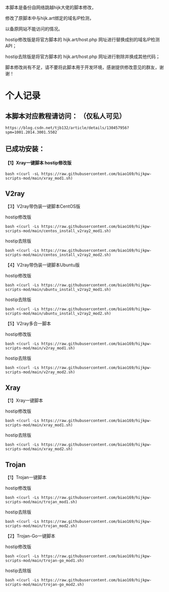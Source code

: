 本脚本是备份自网络跳越hijk大佬的脚本修改，

修改了原脚本中与hijk.art绑定的域名IP检测，

以备原网站不能访问的情况。

hostip修改版是将官方脚本的 hijk.art/host.php 网址进行替换成别的域名IP检测API；

hostip去除版是将官方脚本的 hijk.art/host.php 网址进行剔除并换成其他代码；

脚本修改尚有不足，请不要将此脚本用于开发环境，感谢提供修改意见的群友，谢谢！

# 个人记录
## 本脚本对应教程请访问： （仅私人可见）
```
https://blog.csdn.net/tjb132/article/details/130457956?spm=1001.2014.3001.5502
```

## 已成功安装：
#### 【1】Xray一键脚本 hostip修改版
```
bash <(curl -sL https://raw.githubusercontent.com/biao169/hijkpw-scripts-mod/main/xray_mod1.sh)
```

## V2ray

【3】V2ray带伪装一键脚本CentOS版

hostip修改版
```
bash <(curl -Ls https://raw.githubusercontent.com/biao169/hijkpw-scripts-mod/main/centos_install_v2ray2_mod1.sh)
```

hostip去除版
```
bash <(curl -Ls https://raw.githubusercontent.com/biao169/hijkpw-scripts-mod/main/centos_install_v2ray2_mod2.sh)
```

【4】V2ray带伪装一键脚本Ubuntu版

hostip修改版
```
bash <(curl -Ls https://raw.githubusercontent.com/biao169/hijkpw-scripts-mod/main/ubuntu_install_v2ray2_mod1.sh)
```

hostip去除版
```
bash <(curl -Ls https://raw.githubusercontent.com/biao169/hijkpw-scripts-mod/main/ubuntu_install_v2ray2_mod2.sh)
```

【5】V2ray多合一脚本

hostip修改版
```
bash <(curl -Ls https://raw.githubusercontent.com/biao169/hijkpw-scripts-mod/main/v2ray_mod1.sh)
```

hostip去除版
```
bash <(curl -Ls https://raw.githubusercontent.com/biao169/hijkpw-scripts-mod/main/v2ray_mod2.sh)
```

## Xray

【1】Xray一键脚本

hostip修改版
```
bash <(curl -Ls https://raw.githubusercontent.com/biao169/hijkpw-scripts-mod/main/xray_mod1.sh)
```

hostip去除版
```
bash <(curl -Ls https://raw.githubusercontent.com/biao169/hijkpw-scripts-mod/main/xray_mod2.sh)
```

## Trojan

【1】Trojan一键脚本

hostip修改版
```
bash <(curl -Ls https://raw.githubusercontent.com/biao169/hijkpw-scripts-mod/main/trojan_mod1.sh)
```

hostip去除版
```
bash <(curl -Ls https://raw.githubusercontent.com/biao169/hijkpw-scripts-mod/main/trojan_mod2.sh)
```

【2】Trojan-Go一键脚本

hostip修改版
```
bash <(curl -Ls https://raw.githubusercontent.com/biao169/hijkpw-scripts-mod/main/trojan-go_mod1.sh)
```

hostip去除版
```
bash <(curl -Ls https://raw.githubusercontent.com/biao169/hijkpw-scripts-mod/main/trojan-go_mod2.sh)
```
